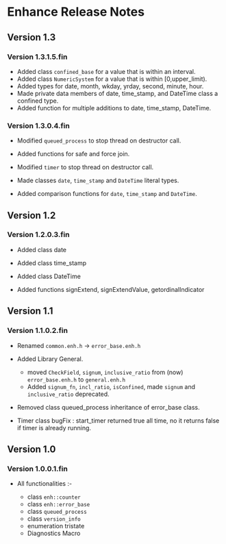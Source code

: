 
[//]: # (\page Release Notes)

Enhance Release Notes
===============================================================================

## Version 1.3

### Version 1.3.1.5.fin

* Added class `confined_base` for a value that is within an interval.
* Added class `NumericSystem` for a value that is within [0,upper_limit).
* Added types for date, month, wkday, yrday, second, minute, hour.
* Made private data members of date, time_stamp, and DateTime class a 
confined type.
* Added function for multiple additions to date, time_stamp, DateTime.

### Version 1.3.0.4.fin

* Modified `queued_process` to stop thread on destructor call.
* Added functions for safe and force join.
* Modified `timer` to stop thread on destructor call.

* Made classes `date`, `time_stamp` and `DateTime` literal types.
* Added comparison functions for `date`, `time_stamp` and `DateTime`.

## Version 1.2

### Version 1.2.0.3.fin

* Added class date
* Added class time_stamp
* Added class DateTime

* Added functions signExtend, signExtendValue, getordinalIndicator

## Version 1.1

### Version 1.1.0.2.fin

* Renamed `common.enh.h` -> `error_base.enh.h`

* Added Library General.
	* moved	`CheckField`, `signum`, `inclusive_ratio` from (now) 
	`error_base.enh.h` to `general.enh.h`
	* Added `signum_fn`, `incl_ratio`, `isConfined`, made `signum` and 
	`inclusive_ratio` deprecated.

* Removed class queued_process inheritance of error_base class.

* Timer class bugFix : start_timer returned true all time, no it returns 
false if timer is already running.

## Version 1.0

### Version 1.0.0.1.fin

* All functionalities :- 

	* class `enh::counter`
	* class `enh::error_base`
	* class `queued_process`
	* class `version_info`
	* enumeration tristate
	* Diagnostics Macro

